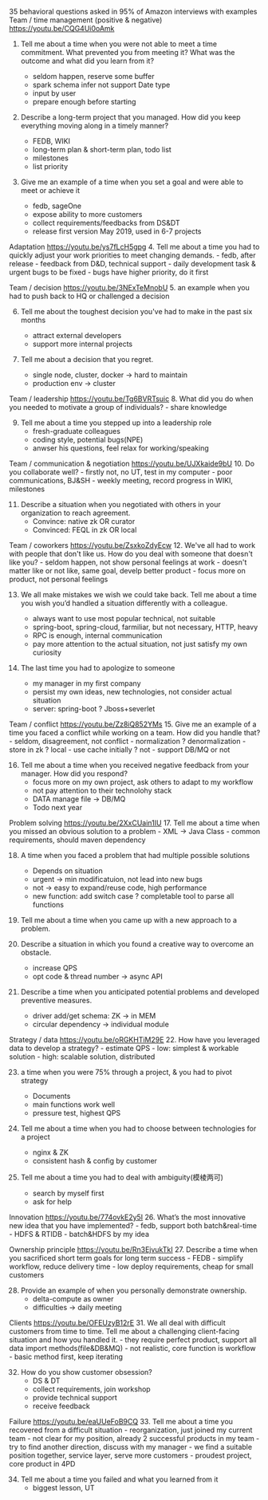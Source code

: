 35 behavioral questions asked in 95% of Amazon interviews with examples
Team / time management (positive & negative) https://youtu.be/CQG4Ui0oAmk
1. Tell me about a time when you were not able to meet a time commitment. What prevented you from meeting it? What was the outcome and what did you learn from it?
    - seldom happen, reserve some buffer
    - spark schema infer not support Date type
    - input by user
    - prepare enough before starting

2. Describe a long-term project that you managed. How did you keep everything moving along in a timely manner?
    - FEDB, WIKI
    - long-term plan & short-term plan, todo list
    - milestones
    - list priority

3. Give me an example of a time when you set a goal and were able to meet or achieve it
    - fedb, sageOne
    - expose ability to more customers
    - collect requirements/feedbacks from DS&DT
    - release first version May 2019, used in 6-7 projects

Adaptation https://youtu.be/ys7fLcH5gpg
4. Tell me about a time you had to quickly adjust your work priorities to meet changing demands.
    - fedb, after release
    - feedback from D&D, technical support
    - daily development task & urgent bugs to be fixed
    - bugs have higher priority, do it first

Team / decision https://youtu.be/3NExTeMnobU
5. an example when you had to push back to HQ or challenged a decision

6. Tell me about the toughest decision you've had to make in the past six months
    - attract external developers
    - support more internal projects

7. Tell me about a decision that you regret.
    - single node, cluster, docker -> hard to maintain
    - production env -> cluster

Team / leadership https://youtu.be/Tg6BVRTsuic
8. What did you do when you needed to motivate a group of individuals?
    - share knowledge

9. Tell me about a time you stepped up into a leadership role
    - fresh-graduate colleagues
    - coding style, potential bugs(NPE)
    - anwser his questions, feel relax for working/speaking

Team / communication & negotiation https://youtu.be/UJXkaide9bU
10. Do you collaborate well?
    - firstly not, no UT, test in my computer
    - poor communications, BJ&SH
    - weekly meeting, record progress in WIKI, milestones

11. Describe a situation when you negotiated with others in your organization to reach agreement.
    - Convince: native zk OR curator
    - Convinced: FEQL in zk OR local

Team / coworkers https://youtu.be/ZsxkoZdyEcw
12. We've all had to work with people that don't like us. How do you deal with someone that doesn't like you?
    - seldom happen, not show personal feelings at work
    - doesn't matter like or not like, same goal, develp better product
    - focus more on product, not personal feelings

13. We all make mistakes we wish we could take back. Tell me about a time you wish you’d handled a situation differently with a colleague.
    - always want to use most popular technical, not suitable
    - spring-boot, spring-cloud, farmiliar, but not necessary, HTTP, heavy
    - RPC is enough, internal communication
    - pay more attention to the actual situation, not just satisfy my own curiosity

14. The last time you had to apologize to someone
    - my manager in my first company
    - persist my own ideas, new technologies, not consider actual situation
    - server: spring-boot ? Jboss+severlet

Team / conflict https://youtu.be/Zz8iQ852YMs
15. Give me an example of a time you faced a conflict while working on a team. How did you handle that?
    - seldom, disagreement, not conflict
    - normalization ? denormalization
    - store in zk ? local
    - use cache initially ? not
    - support DB/MQ or not

16. Tell me about a time when you received negative feedback from your manager. How did you respond?
    - focus more on my own project, ask others to adapt to my workflow
    - not pay attention to their technolohy stack
    - DATA manage file -> DB/MQ
    - Todo next year

Problem solving https://youtu.be/2XxCUain1IU
17. Tell me about a time when you missed an obvious solution to a problem
    - XML -> Java Class
    - common requirements, should maven dependency

18. A time when you faced a problem that had multiple possible solutions
    - Depends on situation
    - urgent -> min modificatuion, not lead into new bugs
    - not -> easy to expand/reuse code, high performance
    * new function: add switch case ? completable tool to parse all functions

19. Tell me about a time when you came up with a new approach to a problem.
21. Describe a situation in which you found a creative way to overcome an obstacle.
    - increase QPS
    - opt code & thread number -> async API

20. Describe a time when you anticipated potential problems and developed preventive measures.
    - driver add/get schema: ZK -> in MEM
    - circular dependency -> individual module

Strategy / data https://youtu.be/oRGKHTiM29E
22. How have you leveraged data to develop a strategy?
    - estimate QPS
    - low: simplest & workable solution
    - high: scalable solution, distributed

23. a time when you were 75% through a project, & you had to pivot strategy
    - Documents
    - main functions work well
    - pressure test, highest QPS

24. Tell me about a time when you had to choose between technologies for a project
    - nginx & ZK
    - consistent hash & config by customer

25. Tell me about a time you had to deal with ambiguity(模棱两可)
    - search by myself first
    - ask for help

Innovation https://youtu.be/774ovkE2y5I
26. What’s the most innovative new idea that you have implemented?
    - fedb, support both batch&real-time
    - HDFS & RTIDB
    - batch&HDFS by my idea

Ownership principle https://youtu.be/Rn3EjvukTkI
27. Describe a time when you sacrificed short term goals for long term success
    - FEDB
    - simplify workflow, reduce delivery time
    - low deploy requirements, cheap for small customers

28. Provide an example of when you personally demonstrate ownership.
    - delta-compute as owner
    - difficulties -> daily meeting

Clients https://youtu.be/OFEUzyB12rE
31. We all deal with difficult customers from time to time. Tell me about a challenging client-facing situation and how you handled it.
    - they require perfect product, support all data import methods(file&DB&MQ)
    - not realistic, core function is workflow
    - basic method first, keep iterating

32. How do you show customer obsession?
    - DS & DT
    - collect requirements, join workshop
    - provide technical support
    - receive feedback

Failure https://youtu.be/eaUUeFoB9CQ
33. Tell me about a time you recovered from a difficult situation
    - reorganization, just joined my current team
    - not clear for my position, already 2 successful products in my team
    - try to find another direction, discuss with my manager
    - we find a suitable position together, service layer, serve more customers
    - proudest project, core product in 4PD

34. Tell me about a time you failed and what you learned from it
    - biggest lesson, UT

